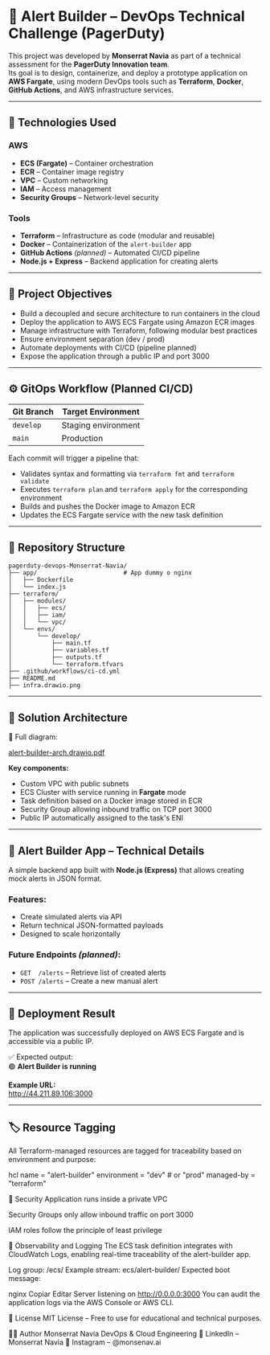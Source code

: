 # 🚨 Alert Builder – DevOps Technical Challenge (PagerDuty)

This project was developed by **Monserrat Navia** as part of a technical assessment for the **PagerDuty Innovation team**.  
Its goal is to design, containerize, and deploy a prototype application on **AWS Fargate**, using modern DevOps tools such as **Terraform**, **Docker**, **GitHub Actions**, and AWS infrastructure services.

---

## 🧰 Technologies Used

### AWS
- **ECS (Fargate)** – Container orchestration
- **ECR** – Container image registry
- **VPC** – Custom networking
- **IAM** – Access management
- **Security Groups** – Network-level security

### Tools
- **Terraform** – Infrastructure as code (modular and reusable)
- **Docker** – Containerization of the `alert-builder` app
- **GitHub Actions** *(planned)* – Automated CI/CD pipeline
- **Node.js + Express** – Backend application for creating alerts

---

## 🎯 Project Objectives

- Build a decoupled and secure architecture to run containers in the cloud  
- Deploy the application to AWS ECS Fargate using Amazon ECR images  
- Manage infrastructure with Terraform, following modular best practices  
- Ensure environment separation (dev / prod)  
- Automate deployments with CI/CD (pipeline planned)  
- Expose the application through a public IP and port 3000  

---

## ⚙️ GitOps Workflow (Planned CI/CD)

| Git Branch | Target Environment |
|------------|--------------------|
| `develop`  | Staging environment |
| `main`     | Production |

Each commit will trigger a pipeline that:

- Validates syntax and formatting via `terraform fmt` and `terraform validate`  
- Executes `terraform plan` and `terraform apply` for the corresponding environment  
- Builds and pushes the Docker image to Amazon ECR  
- Updates the ECS Fargate service with the new task definition  

---


## 📂 Repository Structure

```
pagerduty-devops-Monserrat-Navia/
├── app/                        # App dummy o nginx
│   ├── Dockerfile
│   └── index.js                
├── terraform/
│   ├── modules/
│   │   ├── ecs/
│   │   ├── iam/
│   │   └── vpc/
│   └── envs/
│       └── develop/
│           ├── main.tf
│           ├── variables.tf
│           ├── outputs.tf
│           └── terraform.tfvars
├── .github/workflows/ci-cd.yml
├── README.md                   
├── infra.drawio.png          

```


---

## 📐 Solution Architecture

📄 Full diagram: 

[alert-builder-arch.drawio.pdf](https://github.com/user-attachments/files/20301920/alert-builder-arch.drawio.pdf)



**Key components:**

- Custom VPC with public subnets  
- ECS Cluster with service running in **Fargate** mode  
- Task definition based on a Docker image stored in ECR  
- Security Group allowing inbound traffic on TCP port 3000  
- Public IP automatically assigned to the task's ENI  

---

## 🔔 Alert Builder App – Technical Details

A simple backend app built with **Node.js (Express)** that allows creating mock alerts in JSON format.

### Features:
- Create simulated alerts via API  
- Return technical JSON-formatted payloads  
- Designed to scale horizontally  

### Future Endpoints *(planned)*:
- `GET  /alerts` – Retrieve list of created alerts  
- `POST /alerts` – Create a new manual alert  

---

## 🚀 Deployment Result

The application was successfully deployed on AWS ECS Fargate and is accessible via a public IP.

✅ Expected output:  
🟢 **Alert Builder is running**

**Example URL:**  
http://44.211.89.106:3000

---

## 🏷 Resource Tagging

All Terraform-managed resources are tagged for traceability based on environment and purpose:

hcl
name        = "alert-builder"
environment = "dev"   # or "prod"
managed-by  = "terraform"

🔐 Security
Application runs inside a private VPC

Security Groups only allow inbound traffic on port 3000

IAM roles follow the principle of least privilege

🔎 Observability and Logging
The ECS task definition integrates with CloudWatch Logs, enabling real-time traceability of the alert-builder app.

Log group: /ecs/
Example stream: ecs/alert-builder/<task-id>
Expected boot message:

nginx
Copiar
Editar
Server listening on http://0.0.0.0:3000
You can audit the application logs via the AWS Console or AWS CLI.

📜 License
MIT License – Free to use for educational and technical purposes.

🙋‍♀️ Author
Monserrat Navia
DevOps & Cloud Engineering
🔗 LinkedIn – Monserrat Navia
📸 Instagram – @monsenav.ai
